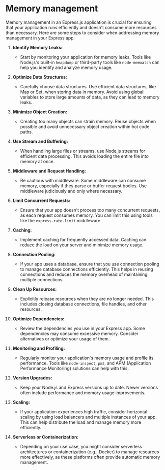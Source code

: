 # Memory management

Memory management in an Express.js application is crucial for ensuring that your application runs efficiently and doesn't consume more resources than necessary. Here are some steps to consider when addressing memory management in your Express app:

1. **Identify Memory Leaks:**

   - Start by monitoring your application for memory leaks. Tools like Node.js's built-in `heapdump` or third-party tools like `node-memwatch` can help you identify and analyze memory usage.

2. **Optimize Data Structures:**

   - Carefully choose data structures. Use efficient data structures, like Map or Set, when storing data in memory. Avoid using global variables to store large amounts of data, as they can lead to memory leaks.

3. **Minimize Object Creation:**

   - Creating too many objects can strain memory. Reuse objects when possible and avoid unnecessary object creation within hot code paths.

4. **Use Stream and Buffering:**

   - When handling large files or streams, use Node.js streams for efficient data processing. This avoids loading the entire file into memory at once.

5. **Middleware and Request Handling:**

   - Be cautious with middleware. Some middleware can consume memory, especially if they parse or buffer request bodies. Use middleware judiciously and only where necessary.

6. **Limit Concurrent Requests:**

   - Ensure that your app doesn't process too many concurrent requests, as each request consumes memory. You can limit this using tools like the `express-rate-limit` middleware.

7. **Caching:**

   - Implement caching for frequently accessed data. Caching can reduce the load on your server and minimize memory usage.

8. **Connection Pooling:**

   - If your app uses a database, ensure that you use connection pooling to manage database connections efficiently. This helps in reusing connections and reduces the memory overhead of maintaining multiple connections.

9. **Clean Up Resources:**

   - Explicitly release resources when they are no longer needed. This includes closing database connections, file handles, and other resources.

10. **Optimize Dependencies:**

    - Review the dependencies you use in your Express app. Some dependencies may consume excessive memory. Consider alternatives or optimize your usage of them.

11. **Monitoring and Profiling:**

    - Regularly monitor your application's memory usage and profile its performance. Tools like `node-inspect`, `pm2`, and APM (Application Performance Monitoring) solutions can help with this.

12. **Version Upgrades:**

    - Keep your Node.js and Express versions up to date. Newer versions often include performance and memory usage improvements.

13. **Scaling:**

    - If your application experiences high traffic, consider horizontal scaling by using load balancers and multiple instances of your app. This can help distribute the load and manage memory more efficiently.

14. **Serverless or Containerization:**
    - Depending on your use case, you might consider serverless architectures or containerization (e.g., Docker) to manage resources more effectively, as these platforms often provide automatic memory management.
